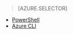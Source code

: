 > [AZURE.SELECTOR]
- [PowerShell](/documentation/articles/virtual-networks-create-nsg-classic-ps)
- [Azure CLI](/documentation/articles/virtual-networks-create-nsg-classic-cli)